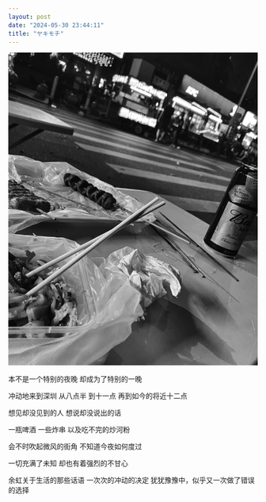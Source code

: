 ```yaml
---
layout: post
date: "2024-05-30 23:44:11"
title: "ヤキモチ"
---
```


<img alt="sz-night" src="/assets/posts/sz-night.jpg" class="post-image black"/>

本不是一个特别的夜晚
却成为了特别的一晚

冲动地来到深圳
从八点半
到十一点
再到如今的将近十二点

想见却没见到的人
想说却没说出的话

一瓶啤酒
一些炸串
以及吃不完的炒河粉

会不时吹起微风的街角
不知道今夜如何度过

一切充满了未知
却也有着强烈的不甘心

余虹关于生活的那些话语
一次次的冲动的决定
犹犹豫豫中，似乎又一次做了错误的选择
